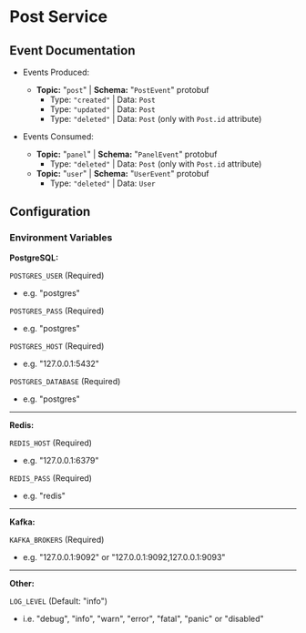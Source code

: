 # Post Service

## Event Documentation

* Events Produced:
  * **Topic:** "``post``" | **Schema:** "``PostEvent``" protobuf
    * Type: ``"created"`` | Data: ``Post``
    * Type: ``"updated"`` | Data: ``Post``
    * Type: ``"deleted"`` | Data: ``Post`` (only with ``Post.id`` attribute)

* Events Consumed:
  * **Topic:** "``panel``" | **Schema:** "``PanelEvent``" protobuf
    * Type: ``"deleted"`` | Data: ``Post`` (only with ``Post.id`` attribute)
  * **Topic:** "``user``" | **Schema:** "``UserEvent``" protobuf
    * Type: ``"deleted"`` | Data: ``User``

## Configuration

### Environment Variables

**PostgreSQL:**

``POSTGRES_USER`` (Required)

- e.g. "postgres"

``POSTGRES_PASS`` (Required)

- e.g. "postgres"

``POSTGRES_HOST`` (Required)

- e.g. "127.0.0.1:5432"

``POSTGRES_DATABASE`` (Required)

- e.g. "postgres"

---

**Redis:**

``REDIS_HOST`` (Required)

- e.g. "127.0.0.1:6379"

``REDIS_PASS`` (Required)

- e.g. "redis"

---

**Kafka:**

``KAFKA_BROKERS`` (Required)

- e.g. "127.0.0.1:9092" or "127.0.0.1:9092,127.0.0.1:9093"

---

**Other:**

``LOG_LEVEL`` (Default: "info")

- i.e. "debug", "info", "warn", "error", "fatal", "panic" or "disabled"